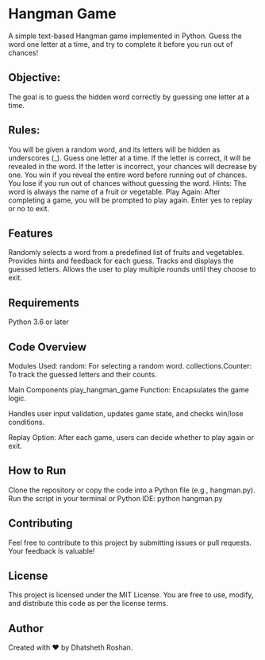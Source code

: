 # Hangman Game

A simple text-based Hangman game implemented in Python. Guess the word one letter at a time, and try to complete it before you run out of chances!

## Objective:
The goal is to guess the hidden word correctly by guessing one letter at a time.

## Rules:

You will be given a random word, and its letters will be hidden as underscores (_).
Guess one letter at a time. If the letter is correct, it will be revealed in the word.
If the letter is incorrect, your chances will decrease by one.
You win if you reveal the entire word before running out of chances.
You lose if you run out of chances without guessing the word.
Hints: The word is always the name of a fruit or vegetable.
Play Again: After completing a game, you will be prompted to play again. Enter yes to replay or no to exit.

## Features

Randomly selects a word from a predefined list of fruits and vegetables.
Provides hints and feedback for each guess.
Tracks and displays the guessed letters.
Allows the user to play multiple rounds until they choose to exit.

## Requirements

Python 3.6 or later

## Code Overview

Modules Used:
random: For selecting a random word.
collections.Counter: To track the guessed letters and their counts.

Main Components
play_hangman_game Function:
Encapsulates the game logic.

Handles user input validation, updates game state, and checks win/lose conditions.

Replay Option:
After each game, users can decide whether to play again or exit.

## How to Run

Clone the repository or copy the code into a Python file (e.g., hangman.py).
Run the script in your terminal or Python IDE:
python hangman.py

## Contributing

Feel free to contribute to this project by submitting issues or pull requests. Your feedback is valuable!

## License

This project is licensed under the MIT License. You are free to use, modify, and distribute this code as per the license terms.

## Author

Created with ❤️ by Dhatsheth Roshan.

